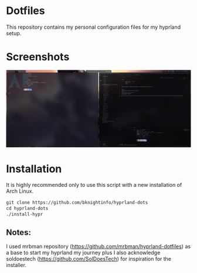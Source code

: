 # Dotfiles

This repository contains my personal configuration files for my hyprland setup.

# Screenshots

![desktop](./Screenshots/1689492653screenshot.png)

# Installation

It is highly recommended only to use this script with a new installation of Arch Linux.

```shell
git clone https://github.com/bknightinfo/hyprland-dots
cd hyprland-dots
./install-hypr
```

## Notes:

I used mrbman repository (https://github.com/mrbman/hyprland-dotfiles) as a base to start my hyprland my journey plus I also acknowledge soldoestech (https://github.com/SolDoesTech) for inspiration for the installer.   
